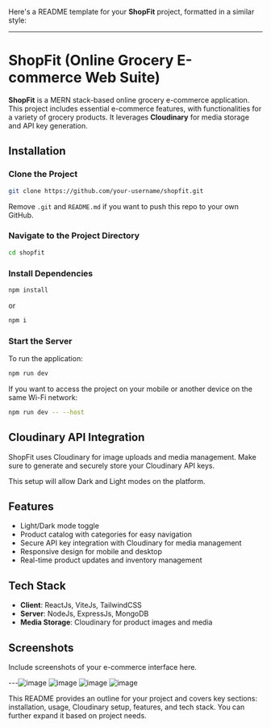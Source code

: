 Here's a README template for your **ShopFit** project, formatted in a similar style:

---

# ShopFit (Online Grocery E-commerce Web Suite)

**ShopFit** is a MERN stack-based online grocery e-commerce application. This project includes essential e-commerce features, with functionalities for a variety of grocery products. It leverages **Cloudinary** for media storage and API key generation.

## Installation

### Clone the Project

```bash
git clone https://github.com/your-username/shopfit.git
```

Remove `.git` and `README.md` if you want to push this repo to your own GitHub.

### Navigate to the Project Directory

```bash
cd shopfit
```

### Install Dependencies

```bash
npm install
```

or

```bash
npm i
```

### Start the Server

To run the application:

```bash
npm run dev
```

If you want to access the project on your mobile or another device on the same Wi-Fi network:

```bash
npm run dev -- --host
```

## Cloudinary API Integration

ShopFit uses Cloudinary for image uploads and media management. Make sure to generate and securely store your Cloudinary API keys.


This setup will allow Dark and Light modes on the platform.

## Features

- Light/Dark mode toggle
- Product catalog with categories for easy navigation
- Secure API key integration with Cloudinary for media management
- Responsive design for mobile and desktop
- Real-time product updates and inventory management

## Tech Stack

- **Client**: ReactJs, ViteJs, TailwindCSS
- **Server**: NodeJs, ExpressJs, MongoDB
- **Media Storage**: Cloudinary for product images and media

## Screenshots

Include screenshots of your e-commerce interface here.

---![image](https://github.com/user-attachments/assets/e0fee8ae-ee5d-4d0d-8af3-b497eeff8b80)
![image](https://github.com/user-attachments/assets/42a37a4d-6cee-4ee0-95c5-7de220e2bae9)
![image](https://github.com/user-attachments/assets/721f38a7-9142-4b82-95ac-ac2381a94df5)
![image](https://github.com/user-attachments/assets/2a7d0daa-07a5-4aed-b90b-10c47f347a92)





This README provides an outline for your project and covers key sections: installation, usage, Cloudinary setup, features, and tech stack. You can further expand it based on project needs.
